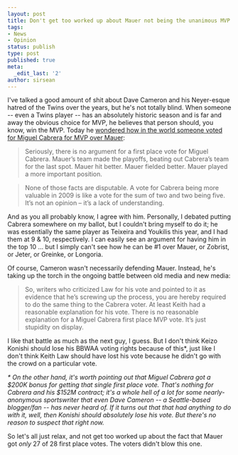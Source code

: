 ```yaml
---
layout: post
title: Don't get too worked up about Mauer not being the unanimous MVP
tags:
- News
- Opinion
status: publish
type: post
published: true
meta:
  _edit_last: '2'
author: sirsean
---
```

I've talked a good amount of shit about Dave Cameron and his Neyer-esque hatred of the Twins over the years, but he's not totally blind. When someone -- even a Twins player -- has an absolutely historic season and is far and away the obvious choice for MVP, he believes that person should, you know, win the MVP. Today he [wondered how in the world someone voted for Miguel Cabrera for MVP over Mauer](http://www.fangraphs.com/blogs/index.php/seriously-someone-voted-for-miguel-cabrera/):

> Seriously, there is no argument for a first place vote for Miguel Cabrera. Mauer’s team made the playoffs, beating out Cabrera’s team for the last spot. Mauer hit better. Mauer fielded better. Mauer played a more important position.

> None of those facts are disputable. A vote for Cabrera being more valuable in 2009 is like a vote for the sum of two and two being five. It’s not an opinion – it’s a lack of understanding.

And as you all probably know, I agree with him. Personally, I debated putting Cabrera somewhere on my ballot, but I couldn't bring myself to do it; he was essentially the same player as Teixeira and Youkilis this year, and I had them at 9 & 10, respectively. I can easily see an argument for having him in the top 10 ... but I simply can't see how he can be #1 over Mauer, or Zobrist, or Jeter, or Greinke, or Longoria.

Of course, Cameron wasn't necessarily defending Mauer. Instead, he's taking up the torch in the ongoing battle between old media and new media:

> So, writers who criticized Law for his vote and pointed to it as evidence that he’s screwing up the process, you are hereby required to do the same thing to the Cabrera voter. At least Keith had a reasonable explanation for his vote. There is no reasonable explanation for a Miguel Cabrera first place MVP vote. It’s just stupidity on display.

I like that battle as much as the next guy, I guess. But I don't think Keizo Konishi should lose his BBWAA voting rights because of this*, just like I don't think Keith Law should have lost his vote because he didn't go with the crowd on a particular vote.

_* On the other hand, it's worth pointing out that Miguel Cabrera got a $200K bonus for getting that single first place vote. That's nothing for Cabrera and his $152M contract; it's a whole hell of a lot for some nearly-anonymous sportswriter that even Dave Cameron -- a Seattle-based blogger/fan -- has never heard of. If it turns out that that had anything to do with it, well, then Konishi should absolutely lose his vote. But there's no reason to suspect that right now._

So let's all just relax, and not get too worked up about the fact that Mauer got _only_ 27 of 28 first place votes. The voters didn't blow this one.
